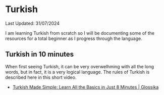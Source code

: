 # Turkish
Last Updated: 31/07/2024

I am learning Turkish from scratch so I will be documenting some of the resources for a total beginner as I progress through the language.

## Turkish in 10 minutes
When first seeing Turkish, it can be very overwelhming with all the long words, but in fact, it is a very logical language. The rules
of Turkish is described here in this short video.

- [Turkish Made Simple: Learn All the Basics in Just 8 Minutes | Glossika](https://youtu.be/0NaV91MM2TI?si=JpK8tI0e8P_Et4RD)
